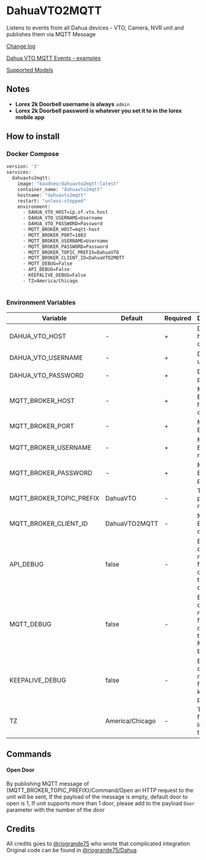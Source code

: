 # DahuaVTO2MQTT
Listens to events from all Dahua devices - VTO, Camera, NVR unit and publishes them via MQTT Message

[Change log](./CHANGELOG.md)

[Dahua VTO MQTT Events - examples](./MQTTEvents.md)

[Supported Models](./SupportedModels.md)

## Notes
- **Lorex 2k Doorbell username is always** `admin`
- **Lorex 2k Doorbell password is whatever you set it to in the lorex mobile app**

## How to install
### Docker Compose
```dockerfile
version: '3'
services:
  dahuavto2mqtt:
    image: "baudneo/dahuavto2mqtt:latest"
    container_name: "dahuavto2mqtt"
    hostname: "dahuavto2mqtt"
    restart: "unless-stopped"
    environment:
      - DAHUA_VTO_HOST=ip.of.vto.host
      - DAHUA_VTO_USERNAME=Username
      - DAHUA_VTO_PASSWORD=Password
      - MQTT_BROKER_HOST=mqtt-host
      - MQTT_BROKER_PORT=1883
      - MQTT_BROKER_USERNAME=Username
      - MQTT_BROKER_PASSWORD=Password 
      - MQTT_BROKER_TOPIC_PREFIX=DahuaVTO
      - MQTT_BROKER_CLIENT_ID=DahuaVTO2MQTT
      - MQTT_DEBUG=False
      - API_DEBUG=False
      - KEEPALIVE_DEBUG=False
      - TZ=America/Chicago
      
```

### Environment Variables
| Variable                 | Default         | Required | Description                                                     |
|--------------------------|-----------------|----------|-----------------------------------------------------------------|
| DAHUA_VTO_HOST           | -               | +        | Dahua VTO hostname or IP                                        |
| DAHUA_VTO_USERNAME       | -               | +        | Dahua VTO user name                                             |
| DAHUA_VTO_PASSWORD       | -               | +        | Dahua VTO password                                              |
| MQTT_BROKER_HOST         | -               | +        | MQTT Broker hostname or IP                                      |
| MQTT_BROKER_PORT         | -               | +        | MQTT Broker port                                                |
| MQTT_BROKER_USERNAME     | -               | +        | MQTT Broker user name                                           |
| MQTT_BROKER_PASSWORD     | -               | +        | MQTT Broker password                                            |
| MQTT_BROKER_TOPIC_PREFIX | DahuaVTO        | -        | Topic to publish messages                                       |
| MQTT_BROKER_CLIENT_ID    | DahuaVTO2MQTT   | -        | MQTT Broker client ID                                           |
| API_DEBUG                | false           | -        | Enable debug log messages for the connection to the VTO device  |
| MQTT_DEBUG               | false           | -        | Enable debug log messages for the connection to the MQTT broker |
| KEEPALIVE_DEBUG          | false           | -        | Enable debug log messages for keepalive packets                 |
| TZ                       | America/Chicago | -        | Timezone for proper logging timestamp                           |

## Commands

#### Open Door
By publishing MQTT message of {MQTT_BROKER_TOPIC_PREFIX}/Command/Open an HTTP request to the unit will be sent,
If the payload of the message is empty, default door to open is 1,
If unit supports more than 1 door, please add to the payload `Door` parameter with the number of the door 

## Credits
All credits goes to <a href="https://github.com/riogrande75">@riogrande75</a> who wrote that complicated integration
Original code can be found in <a href="https://github.com/riogrande75/Dahua">@riogrande75/Dahua</a>
